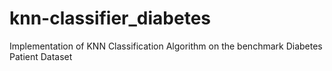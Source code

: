 # knn-classifier_diabetes
Implementation of KNN Classification Algorithm on the benchmark Diabetes Patient Dataset
